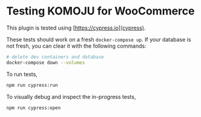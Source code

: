 # Testing KOMOJU for WooCommerce

This plugin is tested using [https://cypress.io](cypress).

These tests should work on a fresh `docker-compose up`. If your database is not fresh, you can clear it with the following commands:

```bash
# delete dev containers and database
docker-compose down --volumes
```


To run tests,

```bash
npm run cypress:run
```


To visually debug and inspect the in-progress tests,

```bash
npm run cypress:open
```
